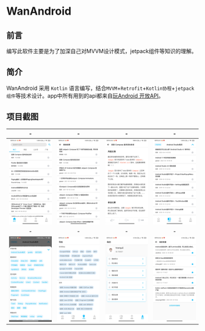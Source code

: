 # WanAndroid

## 前言

编写此软件主要是为了加深自己对MVVM设计模式，jetpack组件等知识的理解。



## 简介

WanAndroid 采用 `Kotlin` 语言编写，结合`MVVM`+`Retrofit`+`Kotlin协程`+`jetpack组件`等技术设计。app中所有用到的api都来自[玩Android 开放API](https://www.wanandroid.com/blog/show/2)。



## 项目截图

|                              -                               |                              -                               |                              -                               |                              -                               |
| :----------------------------------------------------------: | :----------------------------------------------------------: | :----------------------------------------------------------: | :----------------------------------------------------------: |
| ![1.jpg](https://github.com/tranquilme/WanAndroid/blob/main/app/img/1.jpg) | ![2.jpg](https://github.com/tranquilme/WanAndroid/blob/main/app/img/2.jpg) | ![3.jpg](https://github.com/tranquilme/WanAndroid/blob/main/app/img/3.jpg) | ![4.jpg](https://github.com/tranquilme/WanAndroid/blob/main/app/img/4.jpg) |
|                              -                               |                              -                               |                              -                               |                              -                               |
| ![5.jpg](https://github.com/tranquilme/WanAndroid/blob/main/app/img/5.jpg) | ![6.jpg](https://github.com/tranquilme/WanAndroid/blob/main/app/img/6.jpg) | ![7.jpg](https://github.com/tranquilme/WanAndroid/blob/main/app/img/7.jpg) | ![8.jpg](https://github.com/tranquilme/WanAndroid/blob/main/app/img/8.jpg) |



